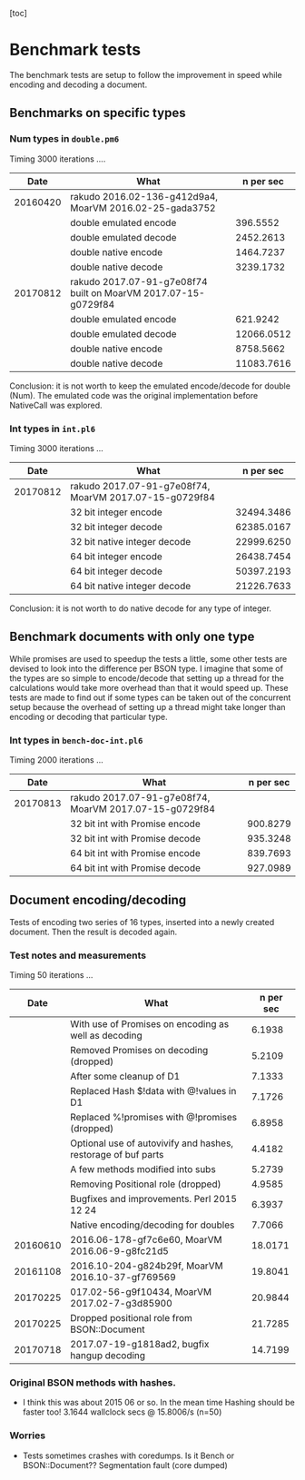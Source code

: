 [toc]

# Benchmark tests

The benchmark tests are setup to follow the improvement in speed while encoding and decoding a document.

## Benchmarks on specific types
### Num types in `double.pm6`

Timing 3000 iterations ....

| Date | What | n per sec |
|------|------|-----------|
| 20160420 | rakudo 2016.02-136-g412d9a4, MoarVM 2016.02-25-gada3752
|| double emulated encode | 396.5552
|| double emulated decode | 2452.2613
|| double native encode | 1464.7237
|| double native decode | 3239.1732
| 20170812 | rakudo 2017.07-91-g7e08f74 built on MoarVM 2017.07-15-g0729f84
|| double emulated encode | 621.9242
|| double emulated decode | 12066.0512
|| double native encode | 8758.5662
|| double native decode | 11083.7616

Conclusion: it is not worth to keep the emulated encode/decode for double (Num). The emulated code was the original implementation before NativeCall was explored.

### Int types in `int.pl6`

Timing 3000 iterations ...

| Date | What | n per sec|
|------|------|----------|
| 20170812 | rakudo 2017.07-91-g7e08f74, MoarVM 2017.07-15-g0729f84
||32 bit integer encode | 32494.3486
||32 bit integer decode | 62385.0167
||32 bit native integer decode | 22999.6250
||64 bit integer encode | 26438.7454
||64 bit integer decode | 50397.2193
||64 bit native integer decode | 21226.7633

Conclusion: it is not worth to do native decode for any type of integer.

## Benchmark documents with only one type

While promises are used to speedup the tests a little, some other tests are devised to look into the difference per BSON type. I imagine that some of the types are so simple to encode/decode that setting up a thread for the calculations would take more overhead than that it would speed up. These tests are made to find out if some types can be taken out of the concurrent setup because the overhead of setting up a thread might take longer than encoding or decoding that particular type.

### Int types in `bench-doc-int.pl6`
Timing 2000 iterations ...

| Date | What | n per sec |
|------|------|-----------|
| 20170813 | rakudo 2017.07-91-g7e08f74, MoarVM 2017.07-15-g0729f84
|| 32 bit int with Promise encode | 900.8279
|| 32 bit int with Promise decode | 935.3248
|| 64 bit int with Promise encode | 839.7693
|| 64 bit int with Promise decode | 927.0989


## Document encoding/decoding

Tests of encoding two series of 16 types, inserted into a newly created document. Then the result is decoded again.

### Test notes and measurements
Timing 50 iterations ...

| Date | What | n per sec |
|------|------|-----------|
|| With use of Promises on encoding as well as decoding| 6.1938
|| Removed Promises on decoding (dropped) | 5.2109
|| After some cleanup of D1 | 7.1333
|| Replaced Hash $!data with @!values in D1 | 7.1726
|| Replaced %!promises with @!promises (dropped) | 6.8958
|| Optional use of autovivify and hashes, restorage of buf parts | 4.4182
|| A few methods modified into subs | 5.2739
|| Removing Positional role (dropped) | 4.9585
|| Bugfixes and improvements. Perl 2015 12 24 | 6.3937
|| Native encoding/decoding for doubles | 7.7066
| 20160610 | 2016.06-178-gf7c6e60, MoarVM 2016.06-9-g8fc21d5 | 18.0171
| 20161108 | 2016.10-204-g824b29f, MoarVM 2016.10-37-gf769569 | 19.8041
| 20170225 | 017.02-56-g9f10434, MoarVM 2017.02-7-g3d85900 | 20.9844
| 20170225 | Dropped positional role from BSON::Document | 21.7285
| 20170718 | 2017.07-19-g1818ad2, bugfix hangup decoding | 14.7199

###  Original BSON methods with hashes.
* I think this was about 2015 06 or so. In the mean time Hashing should be faster too!
  3.1644 wallclock secs @ 15.8006/s (n=50)


### Worries
- Tests sometimes crashes with coredumps. Is it Bench or BSON::Document??
Segmentation fault (core dumped)
